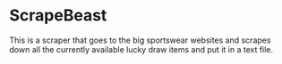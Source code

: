 # ScrapeBeast
This is a scraper that goes to the big sportswear websites and scrapes down all the currently available lucky draw items and put it in a text file.
